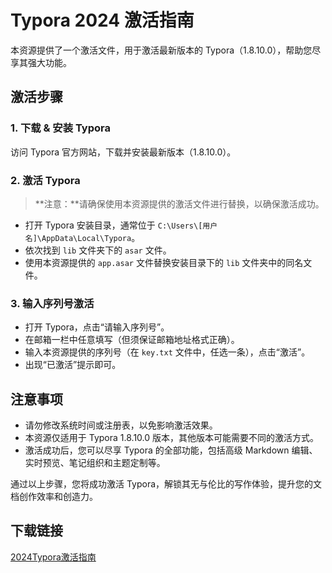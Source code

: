 # Typora 2024 激活指南

本资源提供了一个激活文件，用于激活最新版本的 Typora（1.8.10.0），帮助您尽享其强大功能。

## 激活步骤

### 1. 下载 & 安装 Typora

访问 Typora 官方网站，下载并安装最新版本（1.8.10.0）。

### 2. 激活 Typora

> **注意：**请确保使用本资源提供的激活文件进行替换，以确保激活成功。

- 打开 Typora 安装目录，通常位于 `C:\Users\[用户名]\AppData\Local\Typora`。
- 依次找到 `lib` 文件夹下的 `asar` 文件。
- 使用本资源提供的 `app.asar` 文件替换安装目录下的 `lib` 文件夹中的同名文件。

### 3. 输入序列号激活

- 打开 Typora，点击“请输入序列号”。
- 在邮箱一栏中任意填写（但须保证邮箱地址格式正确）。
- 输入本资源提供的序列号（在 `key.txt` 文件中，任选一条），点击“激活”。
- 出现“已激活”提示即可。

## 注意事项

- 请勿修改系统时间或注册表，以免影响激活效果。
- 本资源仅适用于 Typora 1.8.10.0 版本，其他版本可能需要不同的激活方式。
- 激活成功后，您可以尽享 Typora 的全部功能，包括高级 Markdown 编辑、实时预览、笔记组织和主题定制等。

通过以上步骤，您将成功激活 Typora，解锁其无与伦比的写作体验，提升您的文档创作效率和创造力。

## 下载链接

[2024Typora激活指南](https://pan.quark.cn/s/ad773e967a21)